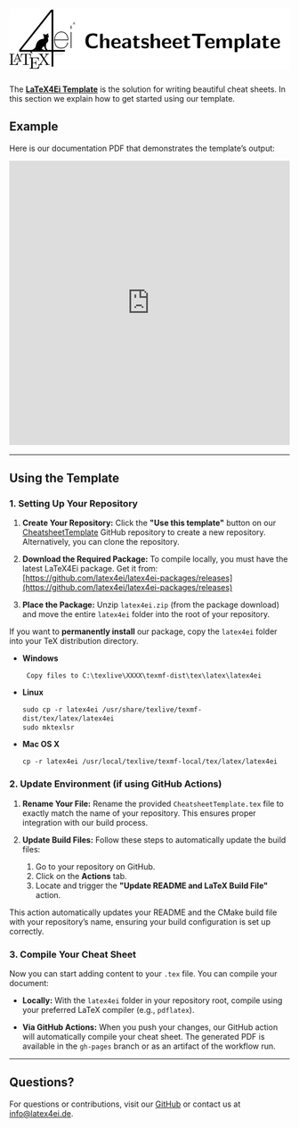 # ![CheatsheetTemplate](/img/CheatsheetTemplate.png)

The [**LaTeX4Ei Template**](https://github.com/latex4ei/CheatsheetTemplate) is the solution for writing beautiful cheat sheets. In this section we explain how to get started using our template.

## Example

Here is our documentation PDF that demonstrates the template’s output:

<iframe src="https://latex4ei.github.io/latex4ei-packages/LaTeX4EI-Template-Documentation.pdf" style="width: 100%; height: 510px; aspect-ratio: 297 / 210;"
  frameborder="0">
  This browser does not support PDFs. Please download the PDF <a href="https://latex4ei.github.io/latex4ei-packages/LaTeX4EI-Template-Documentation.pdf">here</a>.
</iframe>

______________________________________________________________________

## Using the Template

### 1. Setting Up Your Repository

1. **Create Your Repository:**
   Click the **"Use this template"** button on our [CheatsheetTemplate](https://github.com/latex4ei/CheatsheetTemplate) GitHub repository to create a new repository. Alternatively, you can clone the repository.

1. **Download the Required Package:**
   To compile locally, you must have the latest LaTeX4Ei package. Get it from:
   [https://github.com/latex4ei/latex4ei-packages/releases](https://github.com/latex4ei/latex4ei-packages/releases)

1. **Place the Package:**
   Unzip `latex4ei.zip` (from the package download) and move the entire `latex4ei` folder into the root of your repository.

If you want to **permanently install** our package, copy the `latex4ei` folder into your TeX distribution directory.

- **Windows**

  ```
   Copy files to C:\texlive\XXXX\texmf-dist\tex\latex\latex4ei
  ```

- **Linux**

  ```
  sudo cp -r latex4ei /usr/share/texlive/texmf-dist/tex/latex/latex4ei
  sudo mktexlsr
  ```

- **Mac OS X**

  ```
  cp -r latex4ei /usr/local/texlive/texmf-local/tex/latex/latex4ei
  ```

### 2. Update Environment (if using GitHub Actions)

1. **Rename Your File:**  Rename the provided `CheatsheetTemplate.tex` file to exactly match the name of your repository. This ensures proper integration with our build process.

1. **Update Build Files:**
   Follow these steps to automatically update the build files:

   1. Go to your repository on GitHub.
   1. Click on the **Actions** tab.
   1. Locate and trigger the **"Update README and LaTeX Build File"** action.

This action automatically updates your README and the CMake build file with your repository’s name, ensuring your build configuration is set up correctly.

### 3. Compile Your Cheat Sheet

Now you can start adding content to your `.tex` file. You can compile your document:

- **Locally:** With the `latex4ei` folder in your repository root, compile using your preferred LaTeX compiler (e.g., `pdflatex`).

- **Via GitHub Actions:** When you push your changes, our GitHub action will automatically compile your cheat sheet. The generated PDF is available in the `gh-pages` branch or as an artifact of the workflow run.

______________________________________________________________________

## Questions?

For questions or contributions, visit our [GitHub](https://github.com/latex4ei) or contact us at [info@latex4ei.de](mailto:info@latex4ei.de).

